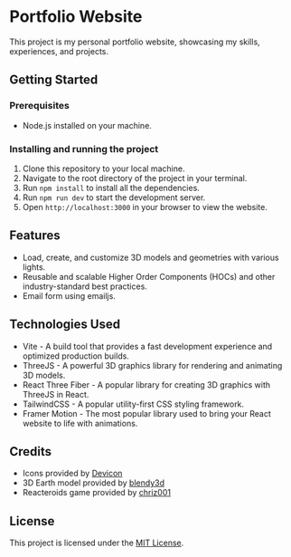 # Portfolio Website

This project is my personal portfolio website, showcasing my skills, experiences, and projects.

## Getting Started

### Prerequisites
- Node.js installed on your machine.

### Installing and running the project
1. Clone this repository to your local machine.
2. Navigate to the root directory of the project in your terminal.
3. Run `npm install` to install all the dependencies.
4. Run `npm run dev` to start the development server.
5. Open `http://localhost:3000` in your browser to view the website.

## Features
- Load, create, and customize 3D models and geometries with various lights.
- Reusable and scalable Higher Order Components (HOCs) and other industry-standard best practices.
- Email form using emailjs.

## Technologies Used
- Vite - A build tool that provides a fast development experience and optimized production builds.
- ThreeJS - A powerful 3D graphics library for rendering and animating 3D models.
- React Three Fiber - A popular library for creating 3D graphics with ThreeJS in React.
- TailwindCSS - A popular utility-first CSS styling framework.
- Framer Motion - The most popular library used to bring your React website to life with animations.

## Credits
- Icons provided by [Devicon](https://devicon.dev/)
- 3D Earth model provided by [blendy3d](https://www.cgtrader.com/free-3d-models/space/planet/low-poly-planet-earth)
- Reacteroids game provided by [chriz001](https://github.com/chriz001/Reacteroids)

## License
This project is licensed under the [MIT License](LICENSE).

